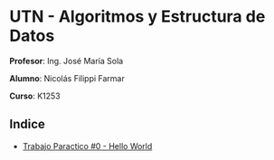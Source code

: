 # UTN - Algoritmos y Estructura de Datos

**Profesor**: Ing. José María Sola

**Alumno**: Nicolás Filippi Farmar

**Curso**: K1253

## Indice

- [Trabajo Paractico #0 - Hello World](00-CppHelloWorld)
